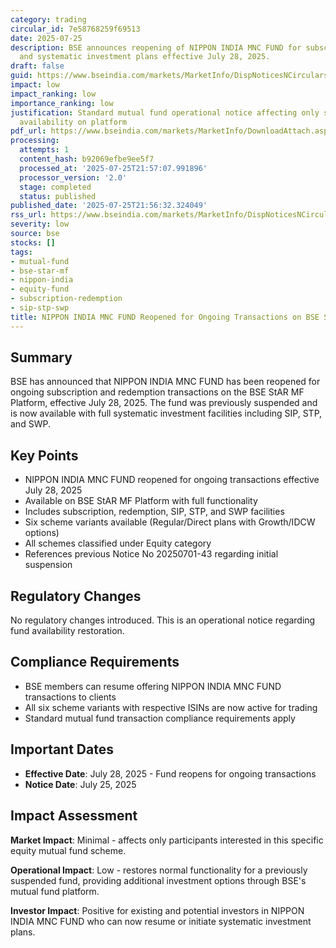 ```yaml
---
category: trading
circular_id: 7e58768259f69513
date: 2025-07-25
description: BSE announces reopening of NIPPON INDIA MNC FUND for subscription, redemption,
  and systematic investment plans effective July 28, 2025.
draft: false
guid: https://www.bseindia.com/markets/MarketInfo/DispNoticesNCirculars.aspx?Noticeid={E229311B-ABA7-472E-BAED-6D05F3AED160}&noticeno=20250725-14&dt=07/25/2025&icount=14&totcount=69&flag=0
impact: low
impact_ranking: low
importance_ranking: low
justification: Standard mutual fund operational notice affecting only specific fund
  availability on platform
pdf_url: https://www.bseindia.com/markets/MarketInfo/DownloadAttach.aspx?id=20250725-14&attachedId=
processing:
  attempts: 1
  content_hash: b92069efbe9ee5f7
  processed_at: '2025-07-25T21:57:07.991896'
  processor_version: '2.0'
  stage: completed
  status: published
published_date: '2025-07-25T21:56:32.324049'
rss_url: https://www.bseindia.com/markets/MarketInfo/DispNoticesNCirculars.aspx?Noticeid={E229311B-ABA7-472E-BAED-6D05F3AED160}&noticeno=20250725-14&dt=07/25/2025&icount=14&totcount=69&flag=0
severity: low
source: bse
stocks: []
tags:
- mutual-fund
- bse-star-mf
- nippon-india
- equity-fund
- subscription-redemption
- sip-stp-swp
title: NIPPON INDIA MNC FUND Reopened for Ongoing Transactions on BSE StAR MF Platform
---
```


## Summary

BSE has announced that NIPPON INDIA MNC FUND has been reopened for ongoing subscription and redemption transactions on the BSE StAR MF Platform, effective July 28, 2025. The fund was previously suspended and is now available with full systematic investment facilities including SIP, STP, and SWP.

## Key Points

- NIPPON INDIA MNC FUND reopened for ongoing transactions effective July 28, 2025
- Available on BSE StAR MF Platform with full functionality
- Includes subscription, redemption, SIP, STP, and SWP facilities
- Six scheme variants available (Regular/Direct plans with Growth/IDCW options)
- All schemes classified under Equity category
- References previous Notice No 20250701-43 regarding initial suspension

## Regulatory Changes

No regulatory changes introduced. This is an operational notice regarding fund availability restoration.

## Compliance Requirements

- BSE members can resume offering NIPPON INDIA MNC FUND transactions to clients
- All six scheme variants with respective ISINs are now active for trading
- Standard mutual fund transaction compliance requirements apply

## Important Dates

- **Effective Date**: July 28, 2025 - Fund reopens for ongoing transactions
- **Notice Date**: July 25, 2025

## Impact Assessment

**Market Impact**: Minimal - affects only participants interested in this specific equity mutual fund scheme.

**Operational Impact**: Low - restores normal functionality for a previously suspended fund, providing additional investment options through BSE's mutual fund platform.

**Investor Impact**: Positive for existing and potential investors in NIPPON INDIA MNC FUND who can now resume or initiate systematic investment plans.